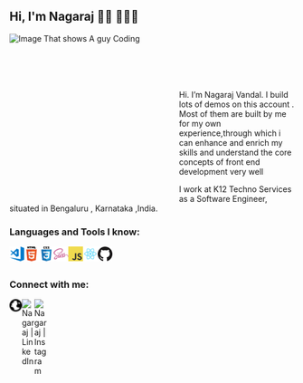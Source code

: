 ## Hi, I'm Nagaraj 👋🏼 👨🏽‍💻

<img src="https://user-images.githubusercontent.com/17054171/88716063-19d73a80-d13c-11ea-966a-2af685adc891.png" align="left" alt="Image That shows A guy Coding" width="300px" height="300px">
<br />
<br />
<br />
<br />
<br />

Hi. I’m Nagaraj Vandal. I build lots of demos on this account . Most of them are built by me for my own experience,through which i can enhance and enrich my skills
and understand the core concepts of front end development very well

I work at K12 Techno Services as a Software Engineer, situated in Bengaluru , Karnataka ,India.

### Languages and Tools I know:

[<img align="left" alt="Visual Studio Code" width="26px" src="https://raw.githubusercontent.com/github/explore/80688e429a7d4ef2fca1e82350fe8e3517d3494d/topics/visual-studio-code/visual-studio-code.png" />][website][<img align="left" alt="html5" width="26px" src="https://raw.githubusercontent.com/github/explore/80688e429a7d4ef2fca1e82350fe8e3517d3494d/topics/html/html.png" />][website]
[<img align="left" alt="CSS3" width="26px" src="https://raw.githubusercontent.com/github/explore/80688e429a7d4ef2fca1e82350fe8e3517d3494d/topics/css/css.png" />][website][<img align="left" alt="sass" width="26px" src="https://raw.githubusercontent.com/github/explore/80688e429a7d4ef2fca1e82350fe8e3517d3494d/topics/sass/sass.png" />][website]
[<img align="left" alt="JavaScript" width="26px" src="https://raw.githubusercontent.com/github/explore/80688e429a7d4ef2fca1e82350fe8e3517d3494d/topics/javascript/javascript.png" />][website][<img align="left" alt="react" width="26px" src="https://raw.githubusercontent.com/github/explore/80688e429a7d4ef2fca1e82350fe8e3517d3494d/topics/react/react.png" />][website]
[<img align="left" alt="github" width="26px" src="https://raw.githubusercontent.com/github/explore/78df643247d429f6cc873026c0622819ad797942/topics/github/github.png" />][website]

<br />
<br />

### Connect with me:

[<img align="left" alt="https://nagarajvandal.github.io/" width="22px" src="https://raw.githubusercontent.com/iconic/open-iconic/master/svg/globe.svg" />][website]
[<img align="left" alt="Nagaraj | LinkedIn" width="22px" src="https://cdn.jsdelivr.net/npm/simple-icons@v3/icons/linkedin.svg" />][linkedin]
[<img align="left" alt="Nagaraj | Instagram" width="22px" src="https://cdn.jsdelivr.net/npm/simple-icons@v3/icons/instagram.svg" />][instagram]

[website]: https://nagarajvandal.github.io/
[instagram]: https://instagram.com/nagarajvandal42/
[linkedin]: https://linkedin.com/in/nagarajvandal
